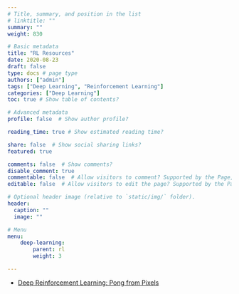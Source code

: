 ```yaml
---
# Title, summary, and position in the list
# linktitle: ""
summary: ""
weight: 830

# Basic metadata
title: "RL Resources"
date: 2020-08-23
draft: false
type: docs # page type
authors: ["admin"]
tags: ["Deep Learning", "Reinforcement Learning"]
categories: ["Deep Learning"]
toc: true # Show table of contents?

# Advanced metadata
profile: false  # Show author profile?

reading_time: true # Show estimated reading time?

share: false  # Show social sharing links?
featured: true

comments: false  # Show comments?
disable_comment: true
commentable: false  # Allow visitors to comment? Supported by the Page, Post, and Docs content types.
editable: false  # Allow visitors to edit the page? Supported by the Page, Post, and Docs content types.

# Optional header image (relative to `static/img/` folder).
header:
  caption: ""
  image: ""

# Menu
menu: 
    deep-learning:
        parent: rl
        weight: 3

---
```


- [Deep Reinforcement Learning: Pong from Pixels](http://karpathy.github.io/2016/05/31/rl/)